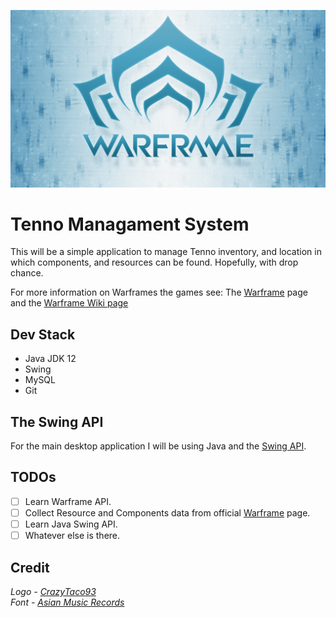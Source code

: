 <!-- Title -->
![Logo](/Resources/warframe.jpg)

# Tenno Managament System

This will be a simple application to manage Tenno inventory,
and location in which components, and resources can be found.
Hopefully, with drop chance.

For more information on Warframes the games see: 
The [Warframe](https://www.warframe.com/) page and
the [Warframe Wiki page](https://en.wikipedia.org/wiki/Warframe)

## Dev Stack

* Java JDK 12
* Swing
* MySQL
* Git 

## The Swing API
For the main desktop application I will be using Java and 
the [Swing API](https://en.wikipedia.org/wiki/Swing_(Java)).

## TODOs

- [ ] Learn Warframe API.
- [ ] Collect Resource and Components data from official [Warframe](https://www.warframe.com/) page.
- [ ] Learn Java Swing API.
- [ ] Whatever else is there.

## Credit

*Logo - [CrazyTaco93](https://www.deviantart.com/crazytaco93/art/Warframe-513160599)*
<br>
*Font - [Asian Music Records](https://www.dropbox.com/s/xfamas87v5b2dda/Warframe%20Fan%20Font.zip?dl=0)*